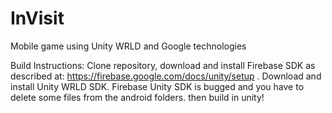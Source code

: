 # InVisit
Mobile game using Unity WRLD and Google technologies

Build Instructions: Clone repository, download and install Firebase SDK as described at: https://firebase.google.com/docs/unity/setup . Download and install Unity WRLD SDK. Firebase Unity SDK is bugged and you have to delete some files from the android folders. then build in unity!
